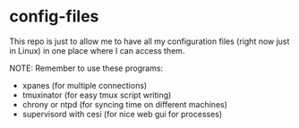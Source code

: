 # config-files

This repo is just to allow me to have all my configuration files (right now just in Linux) in one place where I can access them.

NOTE: Remember to use these programs:
- xpanes (for multiple connections)
- tmuxinator (for easy tmux script writing)
- chrony or ntpd (for syncing time on different machines)
- supervisord with cesi (for nice web gui for processes)
